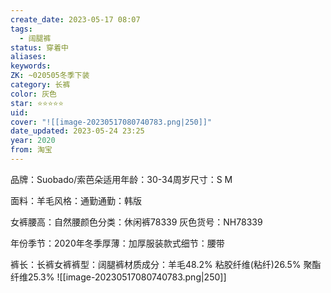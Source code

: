 ```yaml
---
create_date: 2023-05-17 08:07
tags:
  - 阔腿裤
status: 穿着中
aliases:
keywords:
ZK: ~020505冬季下装
category: 长裤
color: 灰色
star: ⭐⭐⭐⭐⭐
uid:
cover: "![[image-20230517080740783.png|250]]"
date_updated: 2023-05-24 23:25
year: 2020
from: 淘宝
---
```


品牌：Suobado/索芭朵适用年龄：30-34周岁尺寸：S M

面料：羊毛风格：通勤通勤：韩版

女裤腰高：自然腰颜色分类：休闲裤78339 灰色货号：NH78339

年份季节：2020年冬季厚薄：加厚服装款式细节：腰带

裤长：长裤女裤裤型：阔腿裤材质成分：羊毛48.2% 粘胶纤维(粘纤)26.5% 聚酯纤维25.3%
![[image-20230517080740783.png|250]]
